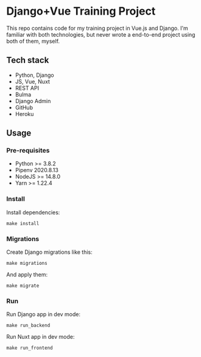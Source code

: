 # Django+Vue Training Project

This repo contains code for my training project in Vue.js and Django. I'm familiar with both technologies, but never wrote a end-to-end project using both of them, myself.

## Tech stack

* Python, Django
* JS, Vue, Nuxt
* REST API
* Bulma
* Django Admin
* GitHub
* Heroku

## Usage

### Pre-requisites

* Python >= 3.8.2
* Pipenv 2020.8.13
* NodeJS >= 14.8.0
* Yarn >= 1.22.4

### Install

Install dependencies:

    make install

### Migrations

Create Django migrations like this:

    make migrations

And apply them:

    make migrate

### Run

Run Django app in dev mode:

    make run_backend

Run Nuxt app in dev mode:

    make run_frontend